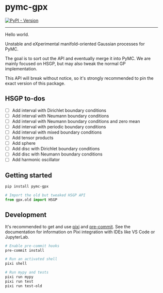 # pymc-gpx

[![PyPI - Version](https://img.shields.io/pypi/v/pymc-gpx.svg)](https://pypi.org/project/pymc-gpx)

-----

Hello world.

Unstable and eXperimental manifold-oriented Gaussian processes for PyMC.

The goal is to sort out the API and eventually merge it into PyMC. We are mainly focused on HSGP, but may also tweak the normal GP implementation.

This API will break without notice, so it's strongly recommended to pin the exact version of this package.

## HSGP to-dos

- [ ] Add interval with Dirichlet boundary conditions
- [ ] Add interval with Neumann boundary conditions
- [ ] Add interval with Neumann boundary conditions and zero mean
- [ ] Add interval with periodic boundary conditions
- [ ] Add interval with mixed boundary conditions
- [ ] Add tensor products
- [ ] Add sphere
- [ ] Add disc with Dirichlet boundary conditions
- [ ] Add disc with Neumann boundary conditions
- [ ] Add harmonic oscillator

## Getting started

```bash
pip install pymc-gpx
```

```python
# Import the old but tweaked HSGP API
from gpx.old import HSGP
```

## Development

It's recommended to get and use [pixi](https://pixi.sh) and [pre-commit](https://pre-commit.com/). See the documentation for information on Pixi integration with IDEs like VS Code or JupyterLab.

```bash
# Enable pre-commit hooks
pre-commit install

# Run an activated shell
pixi shell

# Run mypy and tests
pixi run mypy
pixi run test
pixi run test-old
```
